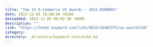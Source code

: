```yaml
---
title: "Top 1% E-Commerce UX Awards — 2023 WINNERS"
date: 2023-12-05 16:00:00 +0100
dateadded: 2023-12-06 00:02:38 +0000
description: ""
link: "https://feeds.baymard.com/link/9825/16483275/ux-awards%20"
category:
directory: _directory/baymard-institute.md
---
```


